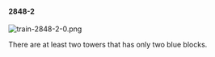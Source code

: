#### 2848-2
![train-2848-2-0.png](https://github.com/lil-lab/nlvr/raw/master/nlvr/train/images/32/train-2848-2-0.png "train-2848-2-0.png")

There are at least two towers that has only two blue blocks.